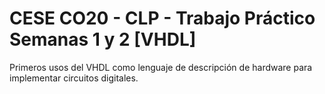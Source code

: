 # CESE CO20 - CLP - Trabajo Práctico Semanas 1 y 2 [VHDL]

Primeros usos del VHDL como lenguaje de descripción de hardware para implementar circuitos digitales. 
